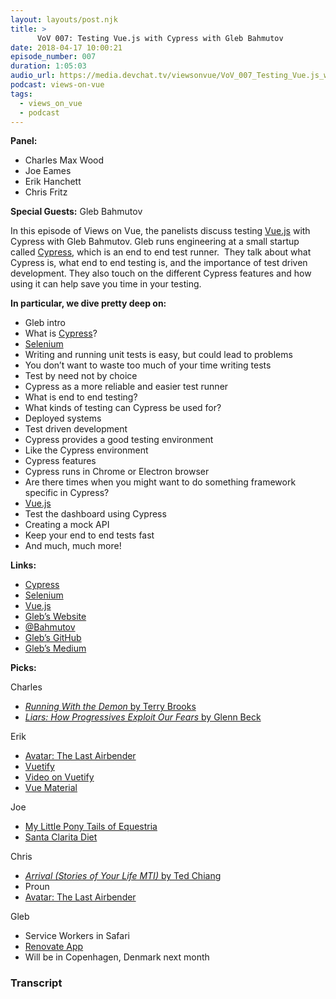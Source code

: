 ```yaml
---
layout: layouts/post.njk
title: >
      VoV 007: Testing Vue.js with Cypress with Gleb Bahmutov
date: 2018-04-17 10:00:21
episode_number: 007
duration: 1:05:03
audio_url: https://media.devchat.tv/viewsonvue/VoV_007_Testing_Vue.js_with_Cypress_with_Gleb_Bahmutov.mp3
podcast: views-on-vue
tags: 
  - views_on_vue
  - podcast
---
```


 **Panel:**

- Charles Max Wood
- Joe Eames
- Erik Hanchett
- Chris Fritz

**Special Guests:** Gleb Bahmutov

In this episode of Views on Vue, the panelists discuss testing [Vue.js](https://vuejs.org/) with Cypress with Gleb Bahmutov. Gleb runs engineering at a small startup called [Cypress](https://www.cypress.io/), which is an end to end test runner.&nbsp; They talk about what Cypress is, what end to end testing is, and the importance of test driven development. They also touch on the different Cypress features and how using it can help save you time in your testing.

**In particular, we dive pretty deep on:**

- Gleb intro
- What is [Cypress](https://www.cypress.io/)?
- [Selenium](https://www.seleniumhq.org/)
- Writing and running unit tests is easy, but could lead to problems
- You don’t want to waste too much of your time writing tests
- Test by need not by choice
- Cypress as a more reliable and easier test runner
- What is end to end testing?
- What kinds of testing can Cypress be used for?
- Deployed systems
- Test driven development
- Cypress provides a good testing environment
- Like the Cypress environment
- Cypress features
- Cypress runs in Chrome or Electron browser
- Are there times when you might want to do something framework specific in Cypress?
- [Vue.js](https://vuejs.org/)
- Test the dashboard using Cypress
- Creating a mock API
- Keep your end to end tests fast
- And much, much more!

**Links:**

- [Cypress](https://www.cypress.io/)
- [Selenium](https://www.seleniumhq.org/)
- [Vue.js](https://vuejs.org/)
- [Gleb’s Website](https://glebbahmutov.com/)
- [@Bahmutov](https://twitter.com/bahmutov?ref_src=twsrc%255Egoogle%257Ctwcamp%255Eserp%257Ctwgr%255Eauthor)
- [Gleb’s GitHub](https://github.com/bahmutov)
- [Gleb’s Medium](https://medium.com/@bahmutov)

**Picks:**

Charles

- [_Running With the Demon_ by Terry Brooks](https://www.amazon.com/Running-Demon-Word-Void-Trilogy/dp/0345422589)
- [_Liars: How Progressives Exploit Our Fears_ by Glenn Beck](https://www.amazon.com/Liars-Progressives-Exploit-Fears-Control/dp/1476798885)

Erik

- [Avatar: The Last Airbender](https://en.wikipedia.org/wiki/Avatar:_The_Last_Airbender)
- [Vuetify](https://vuetifyjs.com/en/)
- [Video on Vuetify](https://www.youtube.com/watch?v=FpnvRNkQTY4)
- [Vue Material](https://vuematerial.io/)

Joe

- [My Little Pony Tails of Equestria](https://www.amazon.com/Little-Pony-Tails-Equestria-Core/dp/1626926190)
- [Santa Clarita Diet](https://en.wikipedia.org/wiki/Santa_Clarita_Diet)

Chris

- [_Arrival (Stories of Your Life MTI)_ by Ted Chiang](https://www.amazon.com/Arrival-Stories-Your-Life-MTI/dp/0525433678)
- Proun
- [Avatar: The Last Airbender](https://en.wikipedia.org/wiki/Avatar:_The_Last_Airbender)

Gleb

- Service Workers in Safari
- [Renovate App](https://renovateapp.com/)
- Will be in Copenhagen, Denmark next month


### Transcript


